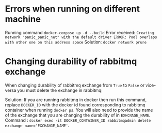 # Errors when running on different machine

Running command `docker-compose up -d --build`
Error received: `Creating network "panic_panic_net" with the default driver ERROR: Pool overlaps with other one on this address space`
Solution: `docker network prune`

# Changing durability of rabbitmq exchange

When changing durability of rabbitmq exchange from `True` to `False` or vice-versa you must delete the exchange in rabbitmq

Solution:
If you are running rabbitmq in docker then run this command, replace `DOCKER_ID` with the docker id found corresponding to rabbitmq container when running
`docker ps`. You will also need to provide the name of the exchange that you are changing the durability of in `EXHCNAGE_NAME`. Command : `docker exec -it DOCKER_CONTAINER_ID rabbitmqadmin delete exchange name='EXCHANGE_NAME'`.
